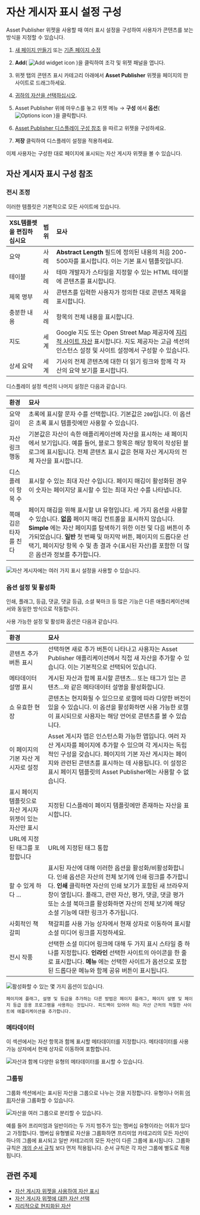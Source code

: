 # 자산 게시자 표시 설정 구성

Asset Publisher 위젯을 사용할 때 여러 표시 설정을 구성하여 사용자가 콘텐츠를 보는 방식을 지정할 수 있습니다.

1. [새 페이지 만들기](../../creating-pages/adding-pages/adding-a-page-to-a-site.md) 또는 [기존 페이지 수정](../../creating-pages/using-content-pages/adding-elements-to-content-pages.md)

1. **Add**( ![Add widget icon](../../../images/icon-add-widget.png) )을 클릭하여 조각 및 위젯 패널을 엽니다.

1. 위젯 탭의 콘텐츠 표시 카테고리 아래에서 **Asset Publisher** 위젯을 페이지의 한 사이트로 드래그하세요.

1. [귀하의 자산을 선택하십시오](./selecting-assets-in-the-asset-publisher-widget.md).

1. Asset Publisher 위에 마우스를 놓고 위젯 메뉴 &rarr; **구성** 에서 **옵션**( ![Options icon](../../../images/icon-app-options.png) )을 클릭합니다.

1. [Asset Publisher 디스플레이 구성 참조](#asset-publisher-display-configuration-reference) 을 따르고 위젯을 구성하세요.

1. **저장** 클릭하여 디스플레이 설정을 적용하세요.

이제 사용자는 구성한 대로 페이지에 표시되는 자산 게시자 위젯을 볼 수 있습니다.

## 자산 게시자 표시 구성 참조

### 전시 조정

이러한 템플릿은 기본적으로 모든 사이트에 있습니다.

| XSL템플렛을 편집하십시요 | 범위 | 묘사                                                                                                                                                                                        |
|:-------------- |:-- |:----------------------------------------------------------------------------------------------------------------------------------------------------------------------------------------- |
| 요약             | 사례 | **Abstract Length** 필드에 정의된 내용의 처음 200-500자를 표시합니다. 이는 기본 표시 템플릿입니다.                                                                                                                      |
| 테이블            | 사례 | 테마 개발자가 스타일을 지정할 수 있는 HTML 테이블에 콘텐츠를 표시합니다.                                                                                                                                               |
| 제목 명부          | 사례 | 콘텐츠를 입력한 사용자가 정의한 대로 콘텐츠 제목을 표시합니다.                                                                                                                                                       |
| 충분한 내용         | 사례 | 항목의 전체 내용을 표시합니다.                                                                                                                                                                         |
| 지도             | 세계 | Google 지도 또는 Open Street Map 제공자에 [지리적 사이트 자산](../../site-settings/site-content-configurations/configuring-geolocation-for-assets.md) 표시합니다. 지도 제공자는 고급 섹션의 인스턴스 설정 및 사이트 설정에서 구성할 수 있습니다. |
| 상세 요약          | 세계 | 기사의 전체 콘텐츠에 대한 더 읽기 링크와 함께 각 자산의 요약 보기를 표시합니다.                                                                                                                                            |

디스플레이 설정 섹션의 나머지 설정은 다음과 같습니다.

| 환경          | 묘사                                                                                                                                                                                                                |
|:----------- |:----------------------------------------------------------------------------------------------------------------------------------------------------------------------------------------------------------------- |
| 요약 길이       | 초록에 표시할 문자 수를 선택합니다. 기본값은 `200`입니다. 이 옵션은 초록 표시 템플릿에만 사용할 수 있습니다.                                                                                                                                                 |
| 자산 링크 행동    | 기본값은 자산이 속한 애플리케이션에 자산을 표시하는 새 페이지에서 보기입니다. 예를 들어, 블로그 항목은 해당 항목이 작성된 블로그에 표시됩니다. 전체 콘텐츠 표시 값은 현재 자산 게시자의 전체 자산을 표시합니다.                                                                                           |
| 디스플레이 항목 수  | 표시할 수 있는 최대 자산 수입니다. 페이지 매김이 활성화된 경우 이 숫자는 페이지당 표시할 수 있는 최대 자산 수를 나타냅니다.                                                                                                                                          |
| 쪽매김은 타자를 친다 | 페이지 매김을 위해 표시할 UI 유형입니다. 세 가지 옵션을 사용할 수 있습니다. **없음** 페이지 매김 컨트롤을 표시하지 않습니다. **Simple** 에는 자산 페이지를 탐색하기 위한 이전 및 다음 버튼이 추가되었습니다. **일반** 첫 번째 및 마지막 버튼, 페이지의 드롭다운 선택기, 페이지당 항목 수 및 총 결과 수(표시된 자산)를 포함한 더 많은 옵션과 정보를 추가합니다. |

![자산 게시자에는 여러 가지 표시 설정을 사용할 수 있습니다.](./configuring-asset-publisher-display-settings/images/01.png)

### 옵션 설정 및 활성화

인쇄, 플래그, 등급, 댓글, 댓글 등급, 소셜 북마크 등 많은 기능은 다른 애플리케이션에서와 동일한 방식으로 작동합니다.

사용 가능한 설정 및 활성화 옵션은 다음과 같습니다.

| 환경                                | 묘사                                                                                                                                                                                     |
|:--------------------------------- |:-------------------------------------------------------------------------------------------------------------------------------------------------------------------------------------- |
| 콘텐츠 추가 버튼 표시                      | 선택하면 새로 추가 버튼이 나타나고 사용자는 Asset Publisher 애플리케이션에서 직접 새 자산을 추가할 수 있습니다. 이는 기본적으로 선택되어 있습니다.                                                                                             |
| 메타데이터 설명 표시                       | 게시된 자산과 함께 표시할 콘텐츠... 또는 태그가 있는 콘텐츠...와 같은 메타데이터 설명을 활성화합니다.                                                                                                                           |
| 쇼 유효한 현장                          | 콘텐츠는 현지화될 수 있으므로 로캘에 따라 다양한 버전이 있을 수 있습니다. 이 옵션을 활성화하면 사용 가능한 로캘이 표시되므로 사용자는 해당 언어로 콘텐츠를 볼 수 있습니다.                                                                                     |
| 이 페이지의 기본 자산 게시자로 설정              | Asset 게시자 앱은 인스턴스화 가능한 앱입니다. 여러 자산 게시자를 페이지에 추가할 수 있으며 각 게시자는 독립적인 구성을 갖습니다. 페이지의 기본 자산 게시자는 페이지와 관련된 콘텐츠를 표시하는 데 사용됩니다. 이 설정은 표시 페이지 템플릿의 Asset Publisher에는 사용할 수 없습니다.               |
| 표시 페이지 템플릿으로 자산 게시자 위젯이 있는 자산만 표시 | 지정된 디스플레이 페이지 템플릿에만 존재하는 자산을 표시합니다.                                                                                                                                                    |
| URL에 지정된 태그를 포함합니다                | URL에 지정된 태그 통합                                                                                                                                                                         |
| 할 수 있게 하다 ...                     | 표시된 자산에 대해 이러한 옵션을 활성화/비활성화합니다. 인쇄 옵션은 자산의 전체 보기에 인쇄 링크를 추가합니다. **인쇄** 클릭하면 자산의 인쇄 보기가 포함된 새 브라우저 창이 열립니다. 플래그, 관련 자산, 평가, 댓글, 댓글 평가 또는 소셜 북마크를 활성화하면 자산의 전체 보기에 해당 소셜 기능에 대한 링크가 추가됩니다. |
| 사회적인 책갈피                          | 책갈피를 사용 가능 상자에서 현재 상자로 이동하여 표시할 소셜 미디어 링크를 지정하세요.                                                                                                                                      |
| 전시 작풍                             | 선택한 소셜 미디어 링크에 대해 두 가지 표시 스타일 중 하나를 지정합니다. **인라인** 선택한 사이트의 아이콘을 한 줄로 표시합니다. **메뉴** 에는 선택한 사이트가 옵션으로 포함된 드롭다운 메뉴와 함께 공유 버튼이 표시됩니다.                                                         |

![활성화할 수 있는 몇 가지 옵션이 있습니다.](./configuring-asset-publisher-display-settings/images/02.png)

```{tip}
페이지에 플래그, 설명 및 등급을 추가하는 다른 방법은 페이지 플래그, 페이지 설명 및 페이지 등급 응용 프로그램을 사용하는 것입니다. 피드백이 있어야 하는 자산 근처의 적절한 사이트에 애플리케이션을 추가합니다.
```
### 메타데이터

이 섹션에서는 자산 항목과 함께 표시할 메타데이터를 지정합니다. 메타데이터를 사용 가능 상자에서 현재 상자로 이동하여 포함합니다.

![자산과 함께 다양한 유형의 메타데이터를 표시할 수 있습니다.](./configuring-asset-publisher-display-settings/images/03.png)

### 그룹핑

그룹화 섹션에서는 표시된 자산을 그룹으로 나누는 것을 지정합니다. 유형이나 어휘 [어휘](../../../content-authoring-and-management/tags-and-categories/defining-categories-and-vocabularies-for-content.md)자산을 그룹화할 수 있습니다.

![자산을 여러 그룹으로 분리할 수 있습니다.](./configuring-asset-publisher-display-settings/images/04.png)

예를 들어 프리미엄과 일반이라는 두 가지 범주가 있는 멤버십 유형이라는 어휘가 있다고 가정합니다. 멤버십 유형별로 자산을 그룹화하면 프리미엄 카테고리의 모든 자산이 하나의 그룹에 표시되고 일반 카테고리의 모든 자산이 다른 그룹에 표시됩니다. 그룹화 규칙은 [개의 순서 규칙](./selecting-assets-in-the-asset-publisher-widget.md#dynamic) 보다 먼저 적용됩니다. 순서 규칙은 각 자산 그룹에 별도로 적용됩니다.

## 관련 주제

- [자산 게시자 위젯을 사용하여 자산 표시](./displaying-assets-using-the-asset-publisher-widget.md)
- [자산 게시자 위젯에 대한 자산 선택](./selecting-assets-in-the-asset-publisher-widget.md)
- [지리적으로 현지화된 자산](../../site-settings/site-content-configurations/configuring-geolocation-for-assets.md)
